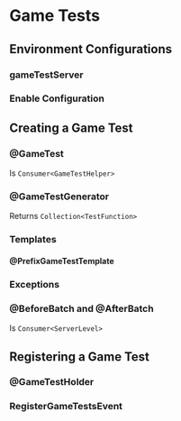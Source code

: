 Game Tests
==========

Environment Configurations
--------------------------

### gameTestServer

### Enable Configuration

Creating a Game Test
--------------------

### @GameTest

Is `Consumer<GameTestHelper>`

### @GameTestGenerator

Returns `Collection<TestFunction>`

### Templates

#### @PrefixGameTestTemplate

### Exceptions

### @BeforeBatch and @AfterBatch

Is `Consumer<ServerLevel>`

Registering a Game Test
-----------------------

### @GameTestHolder

### RegisterGameTestsEvent
